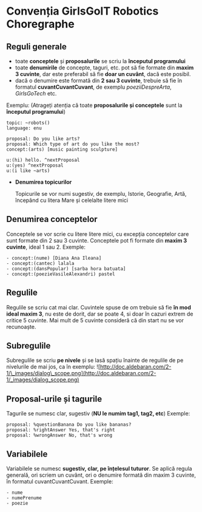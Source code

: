 # Convenția GirlsGoIT Robotics Choregraphe

## Reguli generale

* toate **conceptele** și **proposalurile** se scriu la **începutul programului**
* toate **denumirile** de concepte, taguri, etc. pot să fie formate din **maxim 3 cuvinte**, dar este preferabil să fie **doar un cuvânt**, dacă este posibil.
* dacă o denumire este formată din **2 sau 3 cuvinte**, trebuie să fie în formatul **cuvantCuvantCuvant**, de exemplu _poeziiDespreArta_, _GirlsGoTech_ etc.

Exemplu: \(Atrageți atenția că toate **proposalurile și conceptele** sunt la **începutul programului**\)

```text
topic: ~robots()
language: enu

proposal: Do you like arts? 
proposal: Which type of art do you like the most?
concept:(arts) [music painting sculpture]

u:(hi) hello. ^nextProposal
u:(yes) ^nextProposal
u:(i like ~arts)
```

* **Denumirea topicurilor**

  Topicurile se vor numi sugestiv, de exemplu, Istorie, Geografie, Artă, începând cu litera Mare și celelalte litere mici

## Denumirea conceptelor

Conceptele se vor scrie cu litere litere mici, cu excepția conceptelor care sunt formate din 2 sau 3 cuvinte. Conceptele pot fi formate din **maxim 3 cuvinte**, ideal 1 sau 2. Exemple:

```text
- concept:(nume) [Diana Ana Ileana]
- concept:(cantec) lalala
- concept:(dansPopular) [sarba hora batuata]
- concept:(poezieVasileAlexandri) pastel
```

## Regulile

Regulile se scriu cat mai clar. Cuvintele spuse de om trebuie să fie **în mod ideal maxim 3**, nu este de dorit, dar se poate 4, si doar în cazuri extrem de critice 5 cuvinte. Mai mult de 5 cuvinte consideră că din start nu se vor recunoaște.

## Subregulile

Subregulile se scriu **pe nivele** și se lasă spațiu înainte de regulile de pe nivelurile de mai jos, ca în exemplu: ![http://doc.aldebaran.com/2-1/\_images/dialog\_scope.png](http://doc.aldebaran.com/2-1/_images/dialog_scope.png)

## Proposal-urile și tagurile

Tagurile se numesc clar, sugestiv \(**NU le numim tag1, tag2, etc**\) Exemple:

```text
proposal: %questionBanana Do you like bananas?
proposal: %rightAnswer Yes, that's right
proposal: %wrongAnswer No, that's wrong
```

## Variabilele

Variabilele se numesc **sugestiv, clar, pe înțelesul tuturor**. Se aplică regula generală, ori scriem un cuvânt, ori o denumire formată din maxim 3 cuvinte, în formatul cuvantCuvantCuvant. Exemple:

```text
- nume
- numePrenume
- poezie
```

